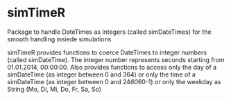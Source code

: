 # simTimeR
Package to handle DateTimes as integers (called simDateTimes) for the smooth handling insiede simulations

simTimeR provides functions to coerce DateTimes to integer numbers (called simDateTime). The integer number represents seconds starting from 01.01.2014, 00:00:00. Also provides functions to access only the day of a simDateTime (as integer between 0 and 364) or only the time of a simDateTime (as integer between 0 and 24*60*60-1) or only the weekday as String (Mo, Di, Mi, Do, Fr, Sa, So)
